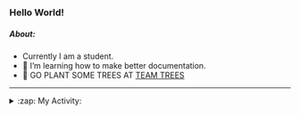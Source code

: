 ### Hello World!

##### About:
- Currently I am a student.
- 🌱 I’m learning how to make better documentation.
- 🌱 GO PLANT SOME TREES AT [TEAM TREES](https://teamtrees.org/)

---
<details>
  <summary>:zap: My Activity:</summary>
  
<!--START_SECTION:waka-->
![Code Time](http://img.shields.io/badge/Code%20Time-1%2C121%20hrs%2042%20mins-blue)

**I'm a Night 🦉** 

```text
🌞 Morning                1662 commits        ██░░░░░░░░░░░░░░░░░░░░░░░   09.94 % 
🌆 Daytime                5643 commits        ████████░░░░░░░░░░░░░░░░░   33.74 % 
🌃 Evening                4740 commits        ███████░░░░░░░░░░░░░░░░░░   28.34 % 
🌙 Night                  4679 commits        ███████░░░░░░░░░░░░░░░░░░   27.98 % 
```
📅 **I'm Most Productive on Wednesday** 

```text
Monday                   2400 commits        ████░░░░░░░░░░░░░░░░░░░░░   14.35 % 
Tuesday                  2100 commits        ███░░░░░░░░░░░░░░░░░░░░░░   12.56 % 
Wednesday                4011 commits        ██████░░░░░░░░░░░░░░░░░░░   23.98 % 
Thursday                 2217 commits        ███░░░░░░░░░░░░░░░░░░░░░░   13.26 % 
Friday                   1667 commits        ██░░░░░░░░░░░░░░░░░░░░░░░   09.97 % 
Saturday                 1475 commits        ██░░░░░░░░░░░░░░░░░░░░░░░   08.82 % 
Sunday                   2854 commits        ████░░░░░░░░░░░░░░░░░░░░░   17.07 % 
```


📊 **This Week I Spent My Time On** 

```text
🔥 Editors: 
VS Code                  2 hrs 19 mins       █████████████████████████   100.00 % 

🐱‍💻 Projects: 
praise                   2 hrs 19 mins       █████████████████████████   99.82 % 
CSF22                    0 secs              ░░░░░░░░░░░░░░░░░░░░░░░░░   00.18 % 
```


 Last Updated on 15/05/2023 12:10:10 UTC
<!--END_SECTION:waka-->
</details>
